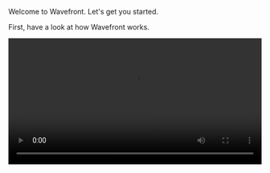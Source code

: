 <div class="container-fluid">
<div class="row">
<p class="lead">Welcome to Wavefront. Let's get you started.</p>
</div>
<div class="row">
<div class="col-sm-12 col-md-6">
<p>First, have a look at how Wavefront works.</p>
</div>
<div class="col-sm-12 col-md-6"> 
<div class="well">   
<video width="100%" controls autoplay><source src="images/onboarding-welcome.mp4" type="video/mp4">Your browser does not support HTML5 video.</video>
</div>
</div>
</div>  
</div>